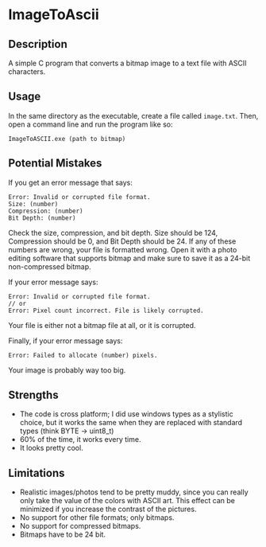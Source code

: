 # ImageToAscii

## Description
A simple C program that converts a bitmap image to a text file with ASCII characters.

## Usage
In the same directory as the executable, create a file called `image.txt`. Then, open a command line and run the program like so:
```
ImageToASCII.exe (path to bitmap)
```

## Potential Mistakes
If you get an error message that says:
```
Error: Invalid or corrupted file format.
Size: (number)
Compression: (number)
Bit Depth: (number)
```
Check the size, compression, and bit depth. Size should be 124, Compression should be 0, and Bit Depth should be 24. If any of these numbers are wrong, your file is formatted wrong. Open it with a photo editing software that supports bitmap and make sure to save it as a 24-bit non-compressed bitmap.

If your error message says:
```
Error: Invalid or corrupted file format.
// or
Error: Pixel count incorrect. File is likely corrupted.
```
Your file is either not a bitmap file at all, or it is corrupted.

Finally, if your error message says:
```
Error: Failed to allocate (number) pixels.
```
Your image is probably way too big.

## Strengths
* The code is cross platform; I did use windows types as a stylistic choice, but it works the same when they are replaced with standard types (think BYTE -> uint8_t)
* 60% of the time, it works every time.
* It looks pretty cool.

## Limitations
* Realistic images/photos tend to be pretty muddy, since you can really only take the value of the colors with ASCII art. This effect can be minimized if you increase the contrast of the pictures.
* No support for other file formats; only bitmaps.
* No support for compressed bitmaps.
* Bitmaps have to be 24 bit.
